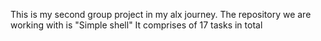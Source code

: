 This is my second group project in my alx journey.
The repository we are working with is "Simple shell"
It comprises of 17 tasks in total
